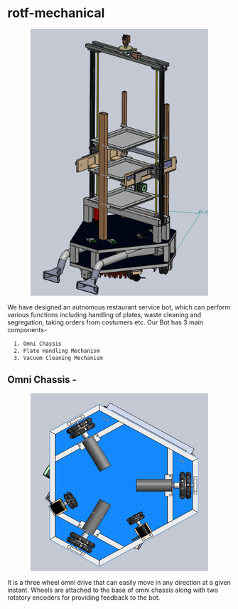 # rotf-mechanical
<p align="center">
<img src="https://github.com/vanshgoyal/rotf-mechanical/blob/main/Assets/full_body.PNG" width="400" height="600">
</p>
We have designed an autnomous restaurant service bot, which can perform various functions including handling of plates, waste cleaning and segregation, taking orders from costumers etc. 
Our Bot has 3 main components-

      1. Omni Chassis
      2. Plate Handling Mechanism
      3. Vacuum Cleaning Mechanism
      
## Omni Chassis - 
<p align="center">
<img src="https://github.com/vanshgoyal/rotf-mechanical/blob/main/Assets/Capture3.PNG" width="400" height="400">
</p>
It is a three wheel omni drive that can easily move in any direction at a given instant. Wheels are attached to the base of omni chassis along with two rotatory encoders for providing feedback to the bot.
